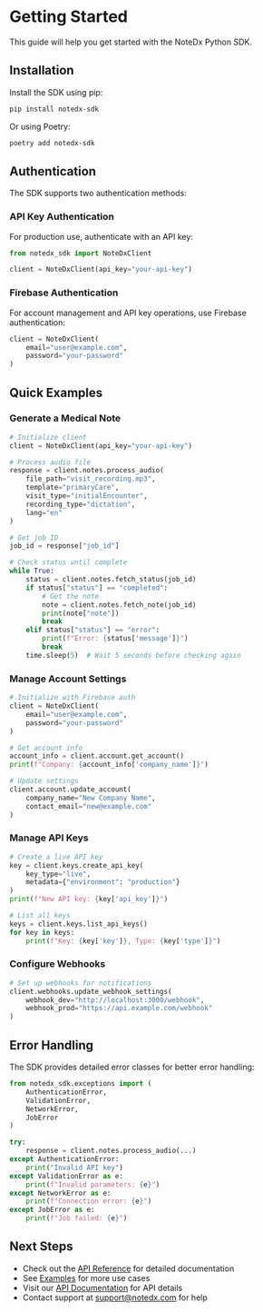 # Getting Started

This guide will help you get started with the NoteDx Python SDK.

## Installation

Install the SDK using pip:

```bash
pip install notedx-sdk
```

Or using Poetry:

```bash
poetry add notedx-sdk
```

## Authentication

The SDK supports two authentication methods:

### API Key Authentication

For production use, authenticate with an API key:

```python
from notedx_sdk import NoteDxClient

client = NoteDxClient(api_key="your-api-key")
```

### Firebase Authentication

For account management and API key operations, use Firebase authentication:

```python
client = NoteDxClient(
    email="user@example.com",
    password="your-password"
)
```

## Quick Examples

### Generate a Medical Note

```python
# Initialize client
client = NoteDxClient(api_key="your-api-key")

# Process audio file
response = client.notes.process_audio(
    file_path="visit_recording.mp3",
    template="primaryCare",
    visit_type="initialEncounter",
    recording_type="dictation",
    lang="en"
)

# Get job ID
job_id = response["job_id"]

# Check status until complete
while True:
    status = client.notes.fetch_status(job_id)
    if status["status"] == "completed":
        # Get the note
        note = client.notes.fetch_note(job_id)
        print(note["note"])
        break
    elif status["status"] == "error":
        print(f"Error: {status['message']}")
        break
    time.sleep(5)  # Wait 5 seconds before checking again
```

### Manage Account Settings

```python
# Initialize with Firebase auth
client = NoteDxClient(
    email="user@example.com",
    password="your-password"
)

# Get account info
account_info = client.account.get_account()
print(f"Company: {account_info['company_name']}")

# Update settings
client.account.update_account(
    company_name="New Company Name",
    contact_email="new@example.com"
)
```

### Manage API Keys

```python
# Create a live API key
key = client.keys.create_api_key(
    key_type="live",
    metadata={"environment": "production"}
)
print(f"New API key: {key['api_key']}")

# List all keys
keys = client.keys.list_api_keys()
for key in keys:
    print(f"Key: {key['key']}, Type: {key['type']}")
```

### Configure Webhooks

```python
# Set up webhooks for notifications
client.webhooks.update_webhook_settings(
    webhook_dev="http://localhost:3000/webhook",
    webhook_prod="https://api.example.com/webhook"
)
```

## Error Handling

The SDK provides detailed error classes for better error handling:

```python
from notedx_sdk.exceptions import (
    AuthenticationError,
    ValidationError,
    NetworkError,
    JobError
)

try:
    response = client.notes.process_audio(...)
except AuthenticationError:
    print("Invalid API key")
except ValidationError as e:
    print(f"Invalid parameters: {e}")
except NetworkError as e:
    print(f"Connection error: {e}")
except JobError as e:
    print(f"Job failed: {e}")
```

## Next Steps

- Check out the [API Reference](reference/client.md) for detailed documentation
- See [Examples](examples.md) for more use cases
- Visit our [API Documentation](https://notedx.gitbook.io/notedx-api) for API details
- Contact support at support@notedx.com for help 
